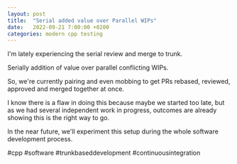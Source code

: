 ```yaml
---
layout: post
title:  "Serial added value over Parallel WIPs"
date:   2022-09-21 7:00:00 +0200
categories: modern cpp testing
---
```

I'm lately experiencing the serial review and merge to trunk.

Serially addition of value over parallel conflicting WIPs.

So, we're currently pairing and even mobbing to get PRs rebased, reviewed, approved and merged together at once.

I know there is a flaw in doing this because maybe we started too late, but as we had several independent work in progress, outcomes are already showing this is the right way to go.

In the near future, we'll experiment this setup during the whole software development process.

#cpp #software #trunkbaseddevelopment #continuousintegration
